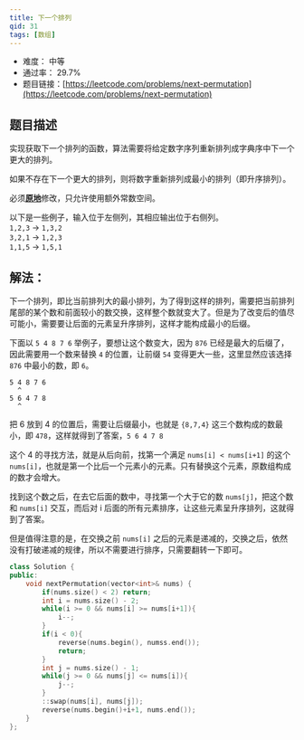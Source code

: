 ```yaml
---
title: 下一个排列
qid: 31
tags: [数组]
---
```




- 难度： 中等
- 通过率： 29.7%
- 题目链接：[https://leetcode.com/problems/next-permutation](https://leetcode.com/problems/next-permutation)

## 题目描述

<p>实现获取下一个排列的函数，算法需要将给定数字序列重新排列成字典序中下一个更大的排列。</p>

<p>如果不存在下一个更大的排列，则将数字重新排列成最小的排列（即升序排列）。</p>

<p>必须<strong><a href="https://baike.baidu.com/item/%E5%8E%9F%E5%9C%B0%E7%AE%97%E6%B3%95" target="_blank">原地</a></strong>修改，只允许使用额外常数空间。</p>

<p>以下是一些例子，输入位于左侧列，其相应输出位于右侧列。<br>
<code>1,2,3</code> &rarr; <code>1,3,2</code><br>
<code>3,2,1</code> &rarr; <code>1,2,3</code><br>
<code>1,1,5</code> &rarr; <code>1,5,1</code></p>


## 解法：

下一个排列，即比当前排列大的最小排列，为了得到这样的排列，需要把当前排列尾部的某个数和前面较小的数交换，这样整个数就变大了。但是为了改变后的值尽可能小，需要要让后面的元素呈升序排列，这样才能构成最小的后缀。


下面以 `5 4 8 7 6` 举例子，要想让这个数变大，因为 `876` 已经是最大的后缀了，因此需要用一个数来替换 `4` 的位置，让前缀 `54` 变得更大一些，这里显然应该选择 `876` 中最小的数，即 `6`。

```
5 4 8 7 6
  ^
5 6 4 7 8
  ^
```

把 6 放到 4 的位置后，需要让后缀最小，也就是 `{8,7,4}` 这三个数构成的数最小，即 `478`，这样就得到了答案，`5 6 4 7 8`


这个 4 的寻找方法，就是从后向前，找第一个满足 `nums[i] < nums[i+1]` 的这个 `nums[i]`，也就是第一个比后一个元素小的元素。只有替换这个元素，原数组构成的数才会增大。

找到这个数之后，在去它后面的数中，寻找第一个大于它的数 `nums[j]`，把这个数和 `nums[i]` 交互，而后对 i 后面的所有元素排序，让这些元素呈升序排列，这就得到了答案。

但是值得注意的是，在交换之前 `nums[i]` 之后的元素是递减的，交换之后，依然没有打破递减的规律，所以不需要进行排序，只需要翻转一下即可。 


```cpp
class Solution {
public:
    void nextPermutation(vector<int>& nums) {
        if(nums.size() < 2) return;
        int i = nums.size() - 2;
        while(i >= 0 && nums[i] >= nums[i+1]){
            i--;
        }
        if(i < 0){
            reverse(nums.begin(), numss.end());
            return;
        }
        int j = nums.size() - 1;
        while(j >= 0 && nums[j] <= nums[i]){
            j--;
        }
        ::swap(nums[i], nums[j]);
        reverse(nums.begin()+i+1, nums.end());
    }
};
```